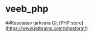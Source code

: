# veeb_php
##Kasutatav tarkvara
[Git](https://git-scm.com/download/win)
[PHP store] (https://www.jetbrains.com/phpstorm/)